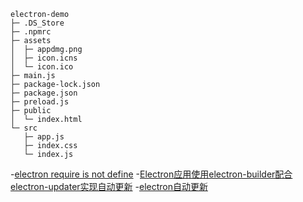 
```
electron-demo
├─ .DS_Store
├─ .npmrc
├─ assets
│  ├─ appdmg.png
│  ├─ icon.icns
│  └─ icon.ico
├─ main.js
├─ package-lock.json
├─ package.json
├─ preload.js
├─ public
│  └─ index.html
└─ src
   ├─ app.js
   ├─ index.css
   └─ index.js

```

-[electron require is not define](https://qa.icopy.site/questions/44391448/electron-require-is-not-defined)
-[Electron应用使用electron-builder配合electron-updater实现自动更新](https://segmentfault.com/a/1190000012904543)
-[electron自动更新](https://www.jianshu.com/p/3a06b2039eb4)